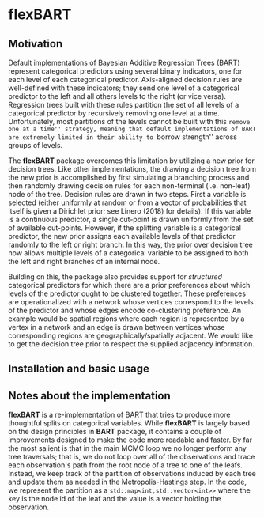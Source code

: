 # flexBART


## Motivation
Default implementations of Bayesian Additive Regression Trees (BART) represent categorical predictors using several binary indicators, one for each level of each categorical predictor. Axis-aligned decision rules are well-defined with these indicators; they send one level of a categorical predictor to the left and all others levels to the right (or vice versa).
Regression trees built with these rules partition the set of all levels of a categorical predictor by recursively removing one level at a time. 
Unfortunately, most partitions of the levels cannot be built with this ``remove one at a time'' strategy, meaning that default implementations of BART are extremely limited in their ability to ``borrow strength'' across groups of levels.

The **flexBART** package overcomes this limitation by utilizing a new prior for decision trees.
Like other implementations, the drawing a decision tree from the new prior is accomplished by first simulating a branching process and then randomly drawing decision rules for each non-terminal (i.e. non-leaf) node of the tree.
Decision rules are drawn in two steps. First a variable is selected (either uniformly at random or from a vector of probabilities that itself is given a Dirichlet prior; see Linero (2018) for details).
If this variable is a continuous predictor, a single cut-point is drawn uniformly from the set of available cut-points.
However, if the splitting variable is a categorical predictor, the new prior assigns each available levels of that predictor randomly to the left or right branch.
In this way, the prior over decision tree now allows multiple levels of a categorical variable to be assigned to both the left and right branches of an internal node.

Building on this, the package also provides support for *structured* categorical predictors for which there are a prior preferences about which levels of the predictor ought to be clustered together.
These preferences are operationalized with a network whose vertices correspond to the levels of the predictor and whose edges encode co-clustering preference.
An example would be spatial regions where each region is represented by a vertex in a network and an edge is drawn between vertices whose corresponding regions are geographically/spatially adjacent. We would like to get the decision tree prior to respect the supplied adjacency information.

## Installation and basic usage


## Notes about the implementation

**flexBART** is a re-implementation of BART that tries to produce more thoughtful splits on categorical variables.
While **flexBART** is largely based on the design principles in **BART** package, it contains a couple of improvements designed to make the code more readable and faster.
By far the most salient is that in the main MCMC loop we no longer perform any tree traversals; that is, we do not loop over all of the observations and trace each observation's path from the root node of a tree to one of the leafs.
Instead, we keep track of the partition of observations induced by each tree and update them as needed in the Metropolis-Hastings step.
In the code, we represent the partition as a `std::map<int,std::vector<int>>` where the key is the node id of the leaf and the value is a vector holding the observation.
